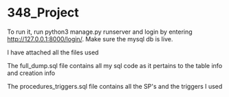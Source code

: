 # 348_Project

To run it, run python3 manage.py runserver and login by entering http://127.0.0.1:8000/login/. Make sure the mysql db is live.

I have attached all the files used

The full_dump.sql file contains all my sql code as it pertains to the table info and creation info

The procedures_triggers.sql file contains all the SP's and the triggers I used
